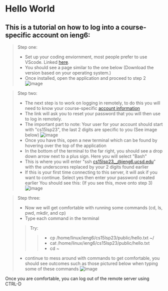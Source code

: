 # __Hello World__

## This is a tutorial on how to log into a course-specific account on ieng6:

> Step one: 
> * Set up your coding enviornment, most people prefer to use VScode. Linked [here](https://code.visualstudio.com/download).
> * You should see a page similar to the one below (Download the version based on your operating system.)
> * Once installed, open the application and proceed to step 2
> ![image](https://user-images.githubusercontent.com/130107248/230817817-c6c7ce4d-a953-4794-9d5a-5fd9c026c229.png)

>Step two: 
>* The next step is to work on logging in remotely, to do this you will need to know your course-specific [account information](https://sdacs.ucsd.edu/~icc/index.php)
>* The link will ask you to reset your password that you will then use to log in remotely.
>* The important part to note: Your user for your account should start with "cs15lsp23", the last 2 digits are specific to you (See image below)
>![image](https://user-images.githubusercontent.com/130107248/231019280-26531ef2-063b-4799-bcc2-9737f304c3bf.png)
>* Once you have this, open a new terminal which can be found by hovering over the top of the application
>* In the bottom of the terminal to the far right, you should see a drop down arrow next to a plus sign. Here you will select "Bash"
>* This is where you will enter "ssh cs15lsp23__@ieng6.ucsd.edu" with the underscores replaced by your 2 digits found earlier
>* If this is your first time connecting to this server, it will ask if you want to continue. Select yes then enter your password created earlier 
> You should see this: (If you see this, move onto step 3)
> ![image](https://user-images.githubusercontent.com/130107248/231020571-011dc6db-8da4-4ffc-8725-f91826b33026.png) 

>Step three: 
>* Now we will get comfortable with running some commands (cd, ls, pwd, mkdir, and cp)
>* Type each command in the terminal
> > Try:
> > > * cp /home/linux/ieng6/cs15lsp23/public/hello.txt ~/
> > > * cat /home/linux/ieng6/cs15lsp23/public/hello.txt
> > > * cd ~
> * continue to mess around with commands to get comfortable, you should see outcomes such as those pictured below when typing some of these commands
>![image](https://user-images.githubusercontent.com/130107248/231022354-cb090c83-e437-4b89-b2b0-4f66b1b5dfe0.png)

Once you are comfortable, you can log out of the remote server using CTRL-D
